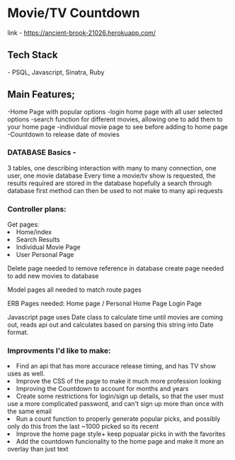 <h1> Movie/TV Countdown </h1>

link - https://ancient-brook-21026.herokuapp.com/

<h2> Tech Stack </h2>
 - PSQL, Javascript, Sinatra, Ruby
 
<h2> Main Features; </h2>

-Home Page with popular options
-login home page with all user selected options
-search function for different movies, allowing one to add them to your home page
-individual movie page to see before adding to home page
-Countdown to release date of movies

<h3> DATABASE Basics - </h3>
3 tables, one describing interaction with many to many connection, one user, one movie database
Every time a movie/tv show is requested, the results required are stored in the database
hopefully a search through database first method can then be used to not make to many api requests


<h3> Controller plans: </h3>
	Get pages:
	<li> Home/index </li>
	<li> Search Results </li>
	<li> Individual Movie Page </li>
	<li> User Personal Page </li>

Delete page needed to remove reference in database
create page needed to add new movies to database

Model pages all needed to match route pages

ERB Pages needed:
Home page /
Personal Home Page
Login Page

Javascript page uses Date class to calculate time until movies are coming out, reads api out and calculates based on parsing this string into Date format.

<h3> Improvments I'd like to make: </h3>
	<li> Find an api that has more accurace release timing, and has TV show uses as well. </li>
	<li> Improve the CSS of the page to make it much more profession looking</li>
	<li> Improving the Countdown to account for months and years</li>
	<li> Create some restrictions for login/sign up details, so that the user must use a more complicated password, and can't sign up more than once with the same email </li>
	<li> Run a count function to properly generate popular picks, and possibly only do this from the last ~1000 picked so its recent </li>
	<li> Improve the home page style+ keep popualar picks in with the favorites </li>
	<li> Add the countdown funcionality to the home page and make it more an overlay than just text </li>
	
	
	
	
	
	
	
